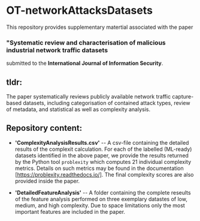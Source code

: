 # OT-networkAttacksDatasets

This repository provides supplementary matertial associated with the paper

### "Systematic review and characterisation of malicious industrial network traffic datasets

submitted to the **International Journal of Information Security**.

## tldr:

The paper systematically reviews publicly available network traffic capture-based datasets, including categorisation of contained attack types, review of metadata, and statistical as well as complexity analysis.


## Repository content:

 - **'ComplexityAnalysisResults.csv'**  -- A csv-file containing the detailed results of the complexit calculation. For each of the labelled (ML-ready) datasets identified in the above paper, we provide the results returned by the Python tool ``problexity`` which computes 21 individual complexity metrics. Details on such metrics may be found in the documentation [https://problexity.readthedocs.io/]. The final complexity scores are also provided inside the paper.

 - **'DetailedFeatureAnalysis'** --  A folder containing the complete reseults of the feature analysis performed on three exemplary datastes of low, medium, and high complexity. Due to space limitations only the most important features are included in the paper.
